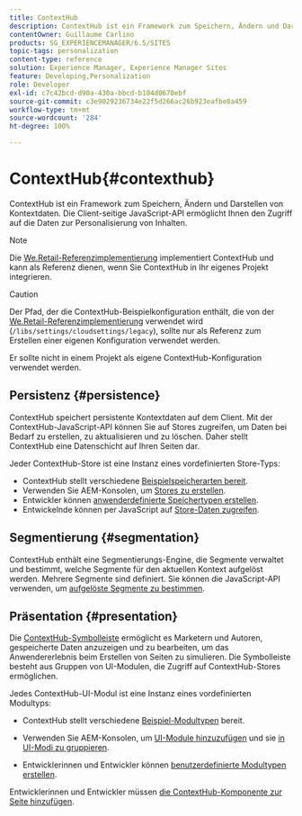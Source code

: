 ```yaml
---
title: ContextHub
description: ContextHub ist ein Framework zum Speichern, Ändern und Darstellen von Kontextdaten
contentOwner: Guillaume Carlino
products: SG_EXPERIENCEMANAGER/6.5/SITES
topic-tags: personalization
content-type: reference
solution: Experience Manager, Experience Manager Sites
feature: Developing,Personalization
role: Developer
exl-id: c7c42bcd-d90a-430a-bbcd-b104d0670ebf
source-git-commit: c3e9029236734e22f5d266ac26b923eafbe0a459
workflow-type: tm+mt
source-wordcount: '284'
ht-degree: 100%

---
```


# ContextHub{#contexthub}

ContextHub ist ein Framework zum Speichern, Ändern und Darstellen von Kontextdaten. Die Client-seitige JavaScript-API ermöglicht Ihnen den Zugriff auf die Daten zur Personalisierung von Inhalten.

>[!NOTE]
>
>Die [We.Retail-Referenzimplementierung](/help/sites-developing/we-retail.md) implementiert ContextHub und kann als Referenz dienen, wenn Sie ContextHub in Ihr eigenes Projekt integrieren.

>[!CAUTION]
>
>Der Pfad, der die ContextHub-Beispielkonfiguration enthält, die von der [We.Retail-Referenzimplementierung](/help/sites-developing/we-retail.md) verwendet wird (`/libs/settings/cloudsettings/legacy`), sollte nur als Referenz zum Erstellen einer eigenen Konfiguration verwendet werden.
>
>Er sollte nicht in einem Projekt als eigene ContextHub-Konfiguration verwendet werden.

## Persistenz {#persistence}

ContextHub speichert persistente Kontextdaten auf dem Client. Mit der ContextHub-JavaScript-API können Sie auf Stores zugreifen, um Daten bei Bedarf zu erstellen, zu aktualisieren und zu löschen. Daher stellt ContextHub eine Datenschicht auf Ihren Seiten dar.

Jeder ContextHub-Store ist eine Instanz eines vordefinierten Store-Typs:

* ContextHub stellt verschiedene [Beispielspeicherarten bereit](/help/sites-developing/ch-samplestores.md).
* Verwenden Sie AEM-Konsolen, um [Stores zu erstellen](ch-configuring.md#creating-a-contexthub-store).
* Entwickler können [anwenderdefinierte Speichertypen erstellen](/help/sites-developing/ch-extend.md#creating-custom-store-candidates).
* Entwickelnde können per JavaScript auf [Store-Daten zugreifen](/help/sites-developing/ch-adding.md#interacting-with-contexthub-stores).

## Segmentierung {#segmentation}

ContextHub enthält eine Segmentierungs-Engine, die Segmente verwaltet und bestimmt, welche Segmente für den aktuellen Kontext aufgelöst werden. Mehrere Segmente sind definiert. Sie können die JavaScript-API verwenden, um [aufgelöste Segmente zu bestimmen](/help/sites-developing/ch-adding.md#determining-resolved-contexthub-segments).

## Präsentation {#presentation}

Die [ContextHub-Symbolleiste](/help/sites-authoring/ch-previewing.md) ermöglicht es Marketern und Autoren, gespeicherte Daten anzuzeigen und zu bearbeiten, um das Anwendererlebnis beim Erstellen von Seiten zu simulieren. Die Symbolleiste besteht aus Gruppen von UI-Modulen, die Zugriff auf ContextHub-Stores ermöglichen.

Jedes ContextHub-UI-Modul ist eine Instanz eines vordefinierten Modultyps:

* ContextHub stellt verschiedene [Beispiel-Modultypen](/help/sites-developing/ch-samplemodules.md) bereit.
* Verwenden Sie AEM-Konsolen, um [UI-Module hinzuzufügen](ch-configuring.md#adding-a-ui-module) und sie [in UI-Modi zu gruppieren](ch-configuring.md#adding-a-ui-mode).

* Entwicklerinnen und Entwickler können [benutzerdefinierte Modultypen erstellen](/help/sites-developing/ch-extend.md#creating-contexthub-ui-module-types).

Entwicklerinnen und Entwickler müssen [die ContextHub-Komponente zur Seite hinzufügen](/help/sites-developing/ch-adding.md).
